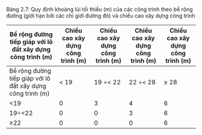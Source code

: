 Bảng 2.7: Quy định khoảng lùi tối thiểu (m) của các công trình theo bề rộng đường (giới hạn bởi các chỉ giới đường đỏ) và chiều cao xây dựng công trình

| Bề rộng đường tiếp giáp với lô đất xây dựng công trình (m)   | Chiều cao xây dựng công trình (m)   | Chiều cao xây dựng công trình (m)   | Chiều cao xây dựng công trình (m)   | Chiều cao xây dựng công trình (m)   |
|--------------------------------------------------------------|-------------------------------------|-------------------------------------|-------------------------------------|-------------------------------------|
| Bề rộng đường tiếp giáp với lô đất xây dựng công trình (m)   | < 19                                | 19 ÷< 22                            | 22 ÷< 28                            | ≥ 28                                |
| <19                                                          | 0                                   | 3                                   | 4                                   | 6                                   |
| 19÷<22                                                       | 0                                   | 0                                   | 3                                   | 6                                   |
| ≥22                                                          | 0                                   | 0                                   | 0                                   | 6                                   |